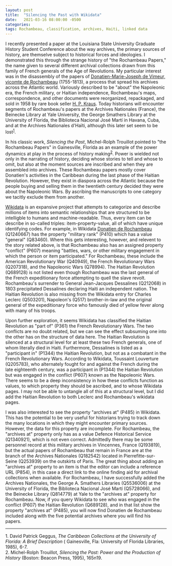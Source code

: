 ```yaml
---
layout: post
title:  "Silencing the Past with Wikidata"
date:   2021-03-16 08:00:00 -0500
categories:
tags: Rochambeau, classification, archives, Haiti, linked data
---
```


I recently presented a paper at the Louisiana State University Graduate History Student Conference about the way archives, the primary sources of history, are themselve subject to historical forces and ideologies. I demonstrated this through the strange history of "the Rochambeau Papers," the name given to several different archival collections drawn from this family of French generals of the Age of Revolutions. My particular interest was in the disassembly of the papers of [Donatien-Marie-Joseph de Vimeur, vicomte de Rochambeau](https://en.wikipedia.org/wiki/Donatien-Marie-Joseph_de_Vimeur,_vicomte_de_Rochambeau) (1755-1813), a process that spread his archives across the Atlantic world. Variously described to be "about" the Napoleonic era, the French military, or Haitian independence, Rochambeau's maps, correspondence, and other documents were reorganized, repackaged, and sold in 1958 by rare book seller [H. P. Kraus](https://en.wikipedia.org/wiki/Hans_P._Kraus). Today historians will encounter segments of Rochambeau's papers at the Archives Nationales (France), the Beinecke Library at Yale University, the George Smathers Library at the University of Florida, the Biblioteca Nacional José Martí in Havana, Cuba, and at the Archives Nationales d'Haïti, although this later set seem to be lost<sup>[1](#footnote1)</sup>.

In his classic work, *Silencing the Past*, Michel-Rolph Trouillot pointed to "the Rochambeau Papers" in Gainesville, Florida as an example of the power dynamics at play in the process of history making<sup>[2](#footnote2)</sup>. Power is wielded not only in the narrating of history, deciding whose stories to tell and whose to omit, but also at the moment sources are inscribed and when they are assembled into archives. These Rochambeau papers mostly cover Donatien's activities in the Caribbean during the last phase of the Haitian Revolution. However, they exist in diaspora across the Atlantic because the people buying and selling them in the twentieth century decided they were about the Napoleonic Wars. By ascribing the manuscripts to one category we tacitly exclude them from another. 

[Wikidata](https://www.wikidata.org/wiki/Wikidata:Main_Page) is an expansive project that attempts to categorize and describe millions of items into semantic relationships that are structured to be intelligble to humans and machine-readable. Thus, every item can be describe in so-called triples: item-property-value, all of which have unique identifying codes. For example, in Wikidata [Donatien de Rochambeau](https://www.wikidata.org/wiki/Q1240667) (Q1240667) has the property "military rank" (P410) which has a value "general" (Q83460). Where this gets interesting, however, and relevent to the story related above, is that Rochambeau also has an assigned property "conflict" (P607) meaning  "battles, wars, or other military engagement in which the person or item participated." For Rochambeau, these include the American Revolutionary War (Q40949), the French Revolutionary Wars (Q207318), and the Napoleonic Wars (Q78994). The Haitian Revolution (Q689128) is not listed even though Rochambeau was the last general of the French expeditionary force attempting to quell the slave revolt. Rochambeau's surrender to General Jean-Jacques Dessalines (Q212068) in 1803 precipitated Dessalines declaring Haiti an independent nation. The Haitian Revolution is also missing from the Wikidata entry for Charles Leclerc (Q503201), Napoleon's (Q517) brother-in-law and the original general of the expeditionary force who famously died of yellow fever along with many of his troops.

Upon further exploration, it seems Wikidata has classified the Haitian Revolution as "part of" (P361) the French Revolutionary Wars. The two conflicts are no doubt related, but we can see the effect subsuming one into the other has on the structure of data here. The Haitian Revolution is silenced at a structural level for at least these two French generals, one of whom literally died in Haiti. Furthermore, Dessalines is listed as a "participant in" (P1344) the Haitian Revolution, but not as a combatant in the  French Revolutionary Wars. According to Wikidata, Toussaint Louverture (Q205783), who alternately fought for and against the French during the late eighteenth century, was a participant in (P1344) the Haitian Revolution but was engaged in the conflict (P607) known as the Napoleonic Wars. There seems to be a deep inconsistency in how these conflicts function as values, to which property they should be ascribed, and to whose Wikidata pages. I may not be able to untangle all of this at a structural level, but I did add the Haitian Revolution to both Leclerc and Rochambeau's wikidata pages.

I was also interested to see the property "archives at" (P485) in Wikidata. This has the potential to be very useful for historians trying to track down the many locations in which they might encounter primary sources. However, the data for this property are incomplete. For Rochambeau, the "archives at" property only has as a value Defence Historical Service (Q1340921), which is not even correct. Admittedly there may be some personnel record at this military archives in Vincennes, France (Q193819), but the actual papers of Rochambeau that remain in France are at the branch of the Archives Nationales (Q182542) located in Pierrefitte-sur-Seine (Q253939) on the outskirts of Paris. The great thing about adding an "archives at" property to an item is that the editor can include a reference URL (P854), in this case a direct link to the online finding aid for archival collections when available. For Rochambeau, I have successfully added the Archives Nationales, the George A. Smathers Libraries (Q5536006) at the University of Florida, the Biblioteca Nacional José Martí (Q5728066), and the Beinecke Library (Q814779) at Yale to the "archives at" property for Rochambeau. Now, if you query Wikidata to see who was engaged in the conflict (P607) the Haitian Revolution (Q689128), and in that list show the property "archives at" (P485), you will now find Donatien de Rochambeau included along with the five potential archives where you will find his papers.

---
<a name="footnote1">1.</a> David Patrick Geggus, *The Caribbean Collections at the University of Florida: A Brief Description* ( Gainesville, Fla: University of Florida Libraries, 1985), 6-7.<br />
<a name="footnote2">2.</a> Michel-Rolph Trouillot, *Silencing the Past: Power and the Production of History* (Boston: Beacon Press, 1995), 165n19.